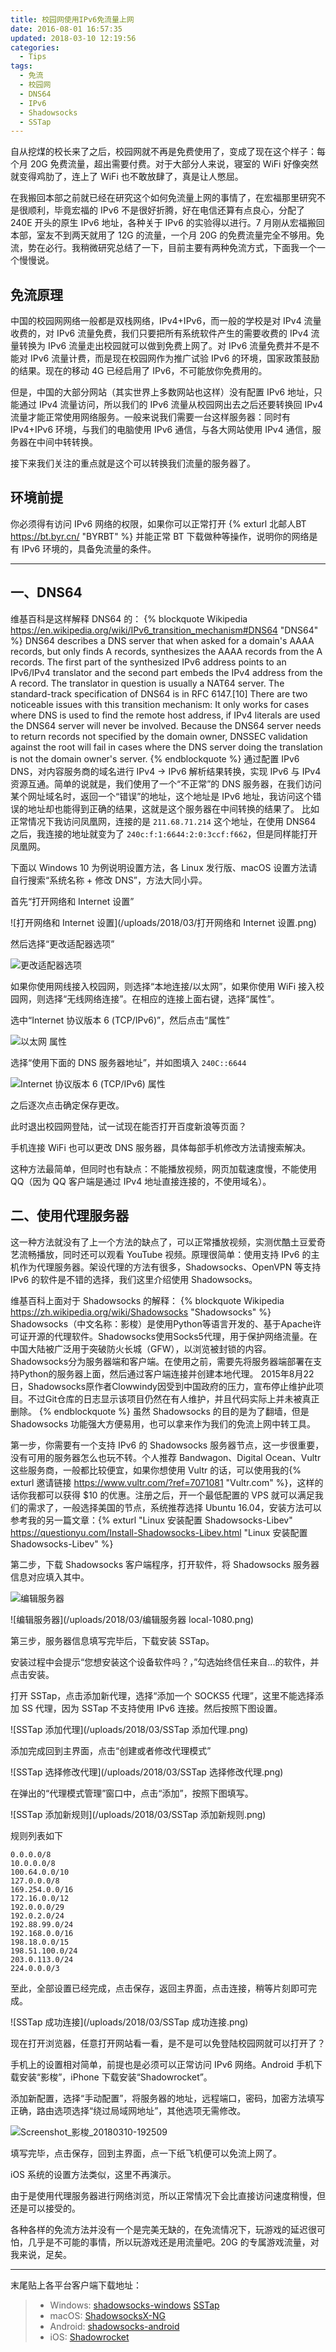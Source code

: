 ```yaml
---
title: 校园网使用IPv6免流量上网
date: 2016-08-01 16:57:35
updated: 2018-03-10 12:19:56
categories:
  - Tips
tags:
  - 免流
  - 校园网
  - DNS64
  - IPv6
  - Shadowsocks
  - SSTap
---
```


自从挖煤的校长来了之后，校园网就不再是免费使用了，变成了现在这个样子：每个月 20G 免费流量，超出需要付费。对于大部分人来说，寝室的 WiFi 好像突然就变得鸡肋了，连上了 WiFi 也不敢放肆了，真是让人憋屈。

在我搬回本部之前就已经在研究这个如何免流量上网的事情了，在宏福那里研究不是很顺利，毕竟宏福的 IPv6 不是很好折腾，好在电信还算有点良心，分配了 240E 开头的原生 IPv6 地址，各种关于 IPv6 的实验得以进行。7 月刚从宏福搬回本部，室友不到两天就用了 12G 的流量，一个月 20G 的免费流量完全不够用。免流，势在必行。我稍微研究总结了一下，目前主要有两种免流方式，下面我一个一个慢慢说。<!--more-->

## 免流原理

中国的校园网网络一般都是双栈网络，IPv4+IPv6，而一般的学校是对 IPv4 流量收费的，对 IPv6 流量免费，我们只要把所有系统软件产生的需要收费的 IPv4 流量转换为 IPv6 流量走出校园就可以做到免费上网了。对 IPv6 流量免费并不是不能对 IPv6 流量计费，而是现在校园网作为推广试验 IPv6 的环境，国家政策鼓励的结果。现在的移动 4G 已经启用了 IPv6，不可能放你免费用的。

但是，中国的大部分网站（其实世界上多数网站也这样）没有配置 IPv6 地址，只能通过 IPv4 流量访问，所以我们的 IPv6 流量从校园网出去之后还要转换回 IPv4 流量才能正常使用网络服务。一般来说我们需要一台这样服务器：同时有 IPv4+IPv6 环境，与我们的电脑使用 IPv6 通信，与各大网站使用 IPv4 通信，服务器在中间中转转换。

接下来我们关注的重点就是这个可以转换我们流量的服务器了。

## 环境前提

你必须得有访问 IPv6 网络的权限，如果你可以正常打开 {% exturl 北邮人BT https://bt.byr.cn/ "BYRBT" %} 并能正常 BT 下载做种等操作，说明你的网络是有 IPv6 环境的，具备免流量的条件。

---

## 一、DNS64

维基百科是这样解释 DNS64 的：
{% blockquote Wikipedia https://en.wikipedia.org/wiki/IPv6_transition_mechanism#DNS64 "DNS64" %}
DNS64 describes a DNS server that when asked for a domain's AAAA records, but only finds A records, synthesizes the AAAA records from the A records. The first part of the synthesized IPv6 address points to an IPv6/IPv4 translator and the second part embeds the IPv4 address from the A record. The translator in question is usually a NAT64 server. The standard-track specification of DNS64 is in RFC 6147.[10]
There are two noticeable issues with this transition mechanism:
It only works for cases where DNS is used to find the remote host address, if IPv4 literals are used the DNS64 server will never be involved.
Because the DNS64 server needs to return records not specified by the domain owner, DNSSEC validation against the root will fail in cases where the DNS server doing the translation is not the domain owner's server.
{% endblockquote %}
通过配置 IPv6 DNS，对内容服务商的域名进行 IPv4 → IPv6 解析结果转换，实现 IPv6 与 IPv4 资源互通。简单的说就是，我们使用了一个“不正常”的 DNS 服务器，在我们访问某个网址域名时，返回一个“错误”的地址，这个地址是 IPv6 地址，我访问这个错误的地址却也能得到正确的结果，这就是这个服务器在中间转换的结果了。
比如正常情况下我访问凤凰网，连接的是 ``211.68.71.214`` 这个地址，在使用 DNS64 之后，我连接的地址就变为了 ``240c:f:1:6644:2:0:3ccf:f662``，但是同样能打开凤凰网。

下面以 Windows 10 为例说明设置方法，各 Linux 发行版、macOS 设置方法请自行搜索“系统名称 + 修改 DNS”，方法大同小异。

首先“打开网络和 Internet 设置”

![打开网络和 Internet 设置](/uploads/2018/03/打开网络和 Internet 设置.png)

然后选择“更改适配器选项”

![更改适配器选项](/uploads/2018/03/更改适配器选项.png)

如果你使用网线接入校园网，则选择“本地连接/以太网”，如果你使用 WiFi 接入校园网，则选择“无线网络连接”。在相应的连接上面右键，选择“属性”。

选中“Internet 协议版本 6 (TCP/IPv6)”，然后点击“属性”

![以太网 属性](/uploads/2018/03/以太网-属性.png)

选择“使用下面的 DNS 服务器地址”，并如图填入 ``240C::6644``

![Internet 协议版本 6 (TCP/IPv6) 属性](/uploads/2018/03/Internet-协议版本-6-TCP-IPv6-属性.png)

之后逐次点击确定保存更改。

此时退出校园网登陆，试一试现在能否打开百度新浪等页面？

手机连接 WiFi 也可以更改 DNS 服务器，具体每部手机修改方法请搜索解决。

这种方法最简单，但同时也有缺点：不能播放视频，网页加载速度慢，不能使用 QQ（因为 QQ 客户端是通过 IPv4 地址直接连接的，不使用域名）。

## 二、使用代理服务器

这一种方法就没有了上一个方法的缺点了，可以正常播放视频，实测优酷土豆爱奇艺流畅播放，同时还可以观看 YouTube 视频。原理很简单：使用支持 IPv6 的主机作为代理服务器。架设代理的方法有很多，Shadowsocks、OpenVPN 等支持 IPv6 的软件是不错的选择，我们这里介绍使用 Shadowsocks。

维基百科上面对于 Shadowsocks 的解释：
{% blockquote Wikipedia https://zh.wikipedia.org/wiki/Shadowsocks "Shadowsocks" %}
Shadowsocks（中文名称：影梭）是使用Python等语言开发的、基于Apache许可证开源的代理软件。Shadowsocks使用Socks5代理，用于保护网络流量。在中国大陆被广泛用于突破防火长城（GFW），以浏览被封锁的内容。
Shadowsocks分为服务器端和客户端。在使用之前，需要先将服务器端部署在支持Python的服务器上面，然后通过客户端连接并创建本地代理。
2015年8月22日，Shadowsocks原作者Clowwindy因受到中国政府的压力，宣布停止维护此项目。不过Git仓库的日志显示该项目仍然在有人维护，并且代码实际上并未被真正删除。
{% endblockquote %}
虽然 Shadowsocks 的目的是为了翻墙，但是 Shadowsocks 功能强大方便易用，也可以拿来作为我们的免流上网中转工具。

第一步，你需要有一个支持 IPv6 的 Shadowsocks 服务器节点，这一步很重要，没有可用的服务器怎么也玩不转。个人推荐 Bandwagon、Digital Ocean、Vultr 这些服务商，一般都比较便宜，如果你想使用 Vultr 的话，可以使用我的{% exturl 邀请链接 https://www.vultr.com/?ref=7071081 "Vultr.com" %}，这样的话你我都可以获得 $10 的优惠。注册之后，开一个最低配置的 VPS 就可以满足我们的需求了，一般选择美国的节点，系统推荐选择 Ubuntu 16.04，安装方法可以参考我的另一篇文章：{% exturl "Linux 安装配置 Shadowsocks-Libev" https://questionyu.com/Install-Shadowsocks-Libev.html "Linux 安装配置 Shadowsocks-Libev" %}

第二步，下载 Shadowsocks 客户端程序，打开软件，将 Shadowsocks 服务器信息对应填入其中。

![编辑服务器](/uploads/2018/03/编辑服务器.png)

![编辑服务器](/uploads/2018/03/编辑服务器 local-1080.png)

第三步，服务器信息填写完毕后，下载安装 SSTap。

安装过程中会提示“您想安装这个设备软件吗？，”勾选始终信任来自...的软件，并点击安装。

打开 SSTap，点击添加新代理，选择“添加一个 SOCKS5 代理”，这里不能选择添加 SS 代理，因为 SSTap 不支持使用 IPv6 连接。然后按照下图设置。

![SSTap 添加代理](/uploads/2018/03/SSTap 添加代理.png)

添加完成回到主界面，点击“创建或者修改代理模式”

![SSTap 选择修改代理](/uploads/2018/03/SSTap 选择修改代理.png)

在弹出的“代理模式管理”窗口中，点击“添加”，按照下图填写。

![SSTap 添加新规则](/uploads/2018/03/SSTap 添加新规则.png)

规则列表如下
```
0.0.0.0/8
10.0.0.0/8
100.64.0.0/10
127.0.0.0/8
169.254.0.0/16
172.16.0.0/12
192.0.0.0/29
192.0.2.0/24
192.88.99.0/24
192.168.0.0/16
198.18.0.0/15
198.51.100.0/24
203.0.113.0/24
224.0.0.0/3
```

至此，全部设置已经完成，点击保存，返回主界面，点击连接，稍等片刻即可完成。

![SSTap 成功连接](/uploads/2018/03/SSTap 成功连接.png)

现在打开浏览器，任意打开网站看一看，是不是可以免登陆校园网就可以打开了？

手机上的设置相对简单，前提也是必须可以正常访问 IPv6 网络。Android 手机下载安装“影梭”，iPhone 下载安装“Shadowrocket”。

添加新配置，选择“手动配置”，将服务器的地址，远程端口，密码，加密方法填写正确，路由选项选择“绕过局域网地址”，其他选项无需修改。

![Screenshot_影梭_20180310-192509](/uploads/2018/03/Screenshot_影梭_20180310-192509.png)

填写完毕，点击保存，回到主界面，点一下纸飞机便可以免流上网了。

iOS 系统的设置方法类似，这里不再演示。

由于是使用代理服务器进行网络浏览，所以正常情况下会比直接访问速度稍慢，但还是可以接受的。

各种各样的免流方法并没有一个是完美无缺的，在免流情况下，玩游戏的延迟很可怕，几乎是不可能的事情，所以玩游戏还是用流量吧。20G 的专属游戏流量，对我来说，足矣。

---

末尾贴上各平台客户端下载地址：

> * Windows: [shadowsocks-windows](https://github.com/shadowsocks/shadowsocks-windows/releases) [SSTap](https://www.sockscap64.com/sstap/)
> * macOS: [ShadowsocksX-NG](https://github.com/shadowsocks/ShadowsocksX-NG/releases)
> * Android: [shadowsocks-android](https://github.com/shadowsocks/shadowsocks-android/releases)
> * iOS: [Shadowrocket](https://itunes.apple.com/us/app/shadowrocket/id932747118?mt=8)

